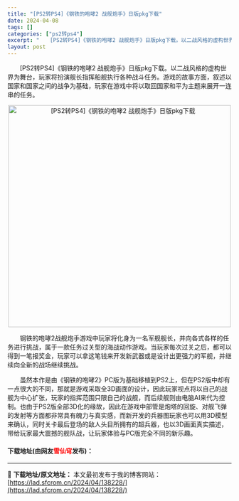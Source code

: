```yaml
---
title: "[PS2转PS4]《钢铁的咆哮2 战舰炮手》日版pkg下载"
date: 2024-04-08
tags: []
categories: ["ps2转ps4"]
excerpt: "　　[PS2转PS4]《钢铁的咆哮2 战舰炮手》日版pkg下载。以二战风格的虚构世界为舞台，玩家将扮演舰长指挥船舰执行各种战斗任务。游戏的故事方面，叙述以国家和国家之间的战争为基础，玩家在游戏中将以取回国家和平为主题来展开一连串的任务。 　　钢铁的咆哮2战舰炮手游戏中玩家将化身为一名军舰舰长，并向各&hellip;"
layout: post
---
```


 <p>　　[PS2转PS4]《钢铁的咆哮2 战舰炮手》日版pkg下载。以二战风格的虚构世界为舞台，玩家将扮演舰长指挥船舰执行各种战斗任务。游戏的故事方面，叙述以国家和国家之间的战争为基础，玩家在游戏中将以取回国家和平为主题来展开一连串的任务。</p> <p align="center"><img align="" border="0" src="https://lad.sfcrom.cn/wp-content/uploads/2024/04/20240408_6613f9302157b.jpg" width="500" alt="[PS2转PS4]《钢铁的咆哮2 战舰炮手》日版pkg下载" /></p> <p>　　钢铁的咆哮2战舰炮手游戏中玩家将化身为一名军舰舰长，并向各式各样的任务进行挑战，属于一款任务过关型的海战动作游戏。当玩家每次过关之后，都可以得到一笔报奖金，玩家可以拿这笔钱来开发新武器或是设计出更强力的军舰，并继续向全新的战场继续挑战。</p> <p>　　虽然本作是由《钢铁的咆哮2》PC版为基础移植到PS2上，但在PS2版中却有一点很大的不同，那就是游戏采取全3D画面的设计，因此玩家视点将以自己的战舰为中心扩张，玩家的指挥范围只限自己的战舰，而后续舰则由电脑AI来代为控制。也由于PS2版全部3D化的缘故，因此在游戏中部管是炮塔的回旋、对舰飞弹的发射等方面都非常具有魄力与真实感，而新开发的兵器图玩家也可以用3D模型来确认，同时关卡最后登场的敌人头目所拥有的超兵器，也以3D画面真实描述，带给玩家最大震撼的舰队战，让玩家体验与PC版完全不同的新乐趣。</p> <p><h4>下载地址(由网友<font color="red">雪仙穹</font>发布)：</h4></p> 

---
📖 **下载地址/原文地址：** 本文最初发布于我的博客网站：[https://lad.sfcrom.cn/2024/04/138228/](https://lad.sfcrom.cn/2024/04/138228/)
